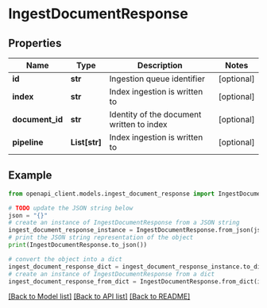 # IngestDocumentResponse


## Properties

Name | Type | Description | Notes
------------ | ------------- | ------------- | -------------
**id** | **str** | Ingestion queue identifier | [optional] 
**index** | **str** | Index ingestion is written to | [optional] 
**document_id** | **str** | Identity of the document written to index | [optional] 
**pipeline** | **List[str]** | Index ingestion is written to | [optional] 

## Example

```python
from openapi_client.models.ingest_document_response import IngestDocumentResponse

# TODO update the JSON string below
json = "{}"
# create an instance of IngestDocumentResponse from a JSON string
ingest_document_response_instance = IngestDocumentResponse.from_json(json)
# print the JSON string representation of the object
print(IngestDocumentResponse.to_json())

# convert the object into a dict
ingest_document_response_dict = ingest_document_response_instance.to_dict()
# create an instance of IngestDocumentResponse from a dict
ingest_document_response_from_dict = IngestDocumentResponse.from_dict(ingest_document_response_dict)
```
[[Back to Model list]](../README.md#documentation-for-models) [[Back to API list]](../README.md#documentation-for-api-endpoints) [[Back to README]](../README.md)


